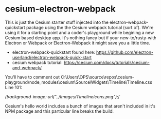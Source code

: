 # cesium-electron-webpack
This is just the Cesium starter stuff injected into the electron-webpack-quickstart package using the the Cesium webpack tutorial (sort of). We're using it for a starting point and a coder's playground while begining a new Cesium based desktop app. It's nothing fancy but if your new-to/rusty-with Electron or Webpack or Electron-Webpack it might save you a little time.




* electron-webpack-quickstart found here: https://github.com/electron-userland/electron-webpack-quick-start
* cesium webpack tutorial: https://cesium.com/docs/tutorials/cesium-and-webpack/


You'll have to comment out C:\Users\OPS\source\repos\cesium-playground\node_modules\cesium\Source\Widgets\Timeline\Timeline.css Line 101:

/*background-image: url("../Images/TimelineIcons.png");*/

Cesium's hello world includes a bunch of images that aren't included in it's NPM package and this particular line breaks the build.
